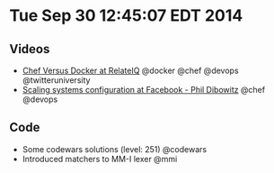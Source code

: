 # Tue Sep 30 12:45:07 EDT 2014

## Videos
  - [Chef Versus Docker at RelateIQ](https://www.youtube.com/watch?v=lS7xVHIl9zU) @docker @chef @devops @twitteruniversity
  - [Scaling systems configuration at Facebook - Phil Dibowitz](https://www.youtube.com/watch?v=SYZ2GzYAw_Q) @chef @devops

## Code
  - Some codewars solutions (level: 251) @codewars
  - Introduced matchers to MM-I lexer @mmi
